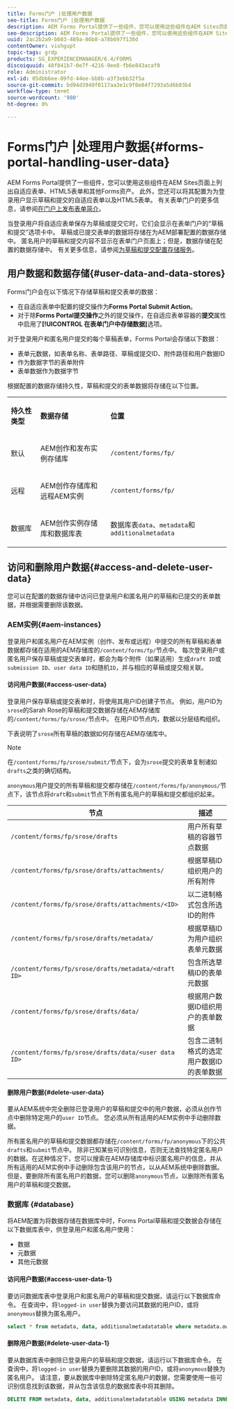```yaml
---
title: Forms门户 |处理用户数据
seo-title: Forms门户 |处理用户数据
description: AEM Forms Portal提供了一些组件，您可以使用这些组件在AEM Sites页面上列出自适应表单、HTML5表单和其他Forms资产。 了解Forms门户如何存储草稿和提交表单的数据。 深入了解如何在配置的数据存储中访问已登录和匿名用户的草稿和已提交表单数据，并在需要时将其删除。
seo-description: AEM Forms Portal提供了一些组件，您可以使用这些组件在AEM Sites页面上列出自适应表单、HTML5表单和其他Forms资产。 了解Forms门户如何存储草稿和提交表单的数据。 深入了解如何在配置的数据存储中访问已登录和匿名用户的草稿和已提交表单数据，并在需要时将其删除。
uuid: 2ac2b2a9-b603-489a-86b8-a78b697f130d
contentOwner: vishgupt
topic-tags: grdp
products: SG_EXPERIENCEMANAGER/6.4/FORMS
discoiquuid: 48f841b7-0e7f-4216-9ee8-fb6e843acaf0
role: Administrator
exl-id: 05dbb6ee-09fd-44ee-bb8b-a3f3ebb32f5a
source-git-commit: bd94d3949f0117aa3e1c9f0e84f7293a5d6b03b4
workflow-type: tm+mt
source-wordcount: '980'
ht-degree: 0%

---
```


# Forms门户 |处理用户数据{#forms-portal-handling-user-data}

AEM Forms Portal提供了一些组件，您可以使用这些组件在AEM Sites页面上列出自适应表单、HTML5表单和其他Forms资产。 此外，您还可以将其配置为为登录用户显示草稿和提交的自适应表单以及HTML5表单。 有关表单门户的更多信息，请参阅[在门户上发布表单简介](/help/forms/using/introduction-publishing-forms.md)。

当登录用户将自适应表单保存为草稿或提交它时，它们会显示在表单门户的“草稿和提交”选项卡中。 草稿或已提交表单的数据将存储在为AEM部署配置的数据存储中。 匿名用户的草稿和提交内容不显示在表单门户页面上；但是，数据存储在配置的数据存储中。 有关更多信息，请参阅[为草稿和提交配置存储服务](/help/forms/using/configuring-draft-submission-storage.md)。

## 用户数据和数据存储{#user-data-and-data-stores}

Forms门户会在以下情况下存储草稿和提交表单的数据：

* 在自适应表单中配置的提交操作为&#x200B;**Forms Portal Submit Action**。
* 对于除&#x200B;**Forms Portal提交操作**&#x200B;之外的提交操作，在自适应表单容器的&#x200B;**提交**&#x200B;属性中启用了&#x200B;**[!UICONTROL 在表单门户中存储数据]**&#x200B;选项。

对于登录用户和匿名用户提交的每个草稿表单，Forms Portal会存储以下数据：

* 表单元数据，如表单名称、表单路径、草稿或提交ID、附件路径和用户数据ID
* 作为数据字节的表单附件
* 表单数据作为数据字节

根据配置的数据存储持久性，草稿和提交的表单数据将存储在以下位置。

<table> 
 <tbody> 
  <tr> 
   <td><p><strong>持久性类型</strong></p> </td> 
   <td><p><strong>数据存储</strong></p> </td> 
   <td><p><strong>位置</strong></p> </td> 
  </tr> 
  <tr> 
   <td><p>默认</p> </td> 
   <td><p>AEM创作和发布实例存储库</p> </td> 
   <td><p><code>/content/forms/fp/</code></p> </td> 
  </tr> 
  <tr> 
   <td><p>远程</p> </td> 
   <td><p>AEM创作存储库和远程AEM实例</p> </td> 
   <td><p><code>/content/forms/fp/</code></p> </td> 
  </tr> 
  <tr> 
   <td><p>数据库</p> </td> 
   <td><p>AEM创作实例存储库和数据库表</p> </td> 
   <td>数据库表<code>data</code>、<code>metadata</code>和 <code>additionalmetadata</code></td> 
  </tr> 
 </tbody> 
</table>

## 访问和删除用户数据{#access-and-delete-user-data}

您可以在配置的数据存储中访问已登录用户和匿名用户的草稿和已提交的表单数据，并根据需要删除该数据。

### AEM实例{#aem-instances}

登录用户和匿名用户在AEM实例（创作、发布或远程）中提交的所有草稿和表单数据都存储在适用的AEM存储库的`/content/forms/fp/`节点中。 每次登录用户或匿名用户保存草稿或提交表单时，都会为每个附件（如果适用）生成`draft ID`或`submission ID`、`user data ID`和随机`ID`，并与相应的草稿或提交相关联。

#### 访问用户数据{#access-user-data}

登录用户保存草稿或提交表单时，将使用其用户ID创建子节点。 例如，用户ID为`srose`的Sarah Rose的草稿和提交数据存储在AEM存储库的`/content/forms/fp/srose/`节点中。 在用户ID节点内，数据以分层结构组织。

下表说明了`srose`所有草稿的数据如何存储在AEM存储库中。

>[!NOTE]
>
>在`/content/forms/fp/srose/submit/`节点下，会为`srose`提交的表单复制诸如`drafts`之类的确切结构。
>
>`anonymous`用户提交的所有草稿和提交都存储在`/content/forms/fp/anonymous/`节点下，该节点将`draft`和`submit`节点下所有匿名用户的草稿和提交都组织起来。

| 节点 | 描述 |
|---|---|
| `/content/forms/fp/srose/drafts` | 用户所有草稿的容器节点数据 |
| `/content/forms/fp/srose/drafts/attachments/` | 根据草稿ID组织用户的所有附件 |
| `/content/forms/fp/srose/drafts/attachments/<ID>` | 以二进制格式包含所选ID的附件 |
| `/content/forms/fp/srose/drafts/metadata/` | 根据草稿ID为用户组织表单元数据 |
| `/content/forms/fp/srose/drafts/metadata/<draft ID>` | 包含所选草稿ID的表单元数据 |
| `/content/forms/fp/srose/drafts/data/` | 根据用户数据ID组织用户的表单数据 |
| `/content/forms/fp/srose/drafts/data/<user data ID>` | 包含二进制格式的选定用户数据ID的表单数据 |

#### 删除用户数据{#delete-user-data}

要从AEM系统中完全删除已登录用户的草稿和提交中的用户数据，必须从创作节点中删除特定用户的`user ID`节点。 您必须从所有适用的AEM实例中手动删除数据。

所有匿名用户的草稿和提交数据都存储在`/content/forms/fp/anonymous`下的公共`drafts`和`submit`节点中。 除非已知某些可识别信息，否则无法查找特定匿名用户的数据。在这种情况下，您可以搜索在AEM存储库中标识匿名用户的信息，并从所有适用的AEM实例中手动删除包含该用户的节点，以从AEM系统中删除数据。 但是，要删除所有匿名用户的数据，您可以删除`anonymous`节点，以删除所有匿名用户的草稿和提交数据。

### 数据库 {#database}

将AEM配置为将数据存储在数据库中时，Forms Portal草稿和提交数据会存储在以下数据库表中，供登录用户和匿名用户使用：

* 数据
* 元数据
* 其他元数据

#### 访问用户数据{#access-user-data-1}

要访问数据库表中登录用户和匿名用户的草稿和提交数据，请运行以下数据库命令。 在查询中，将`logged-in user`替换为要访问其数据的用户ID，或将`anonymous`替换为匿名用户。

```sql
select * from metadata, data, additionalmetadatatable where metadata.owner = 'logged-in user' and metadata.id = additionalmetadatatable.id and metadata.userdataID = data.id
```

#### 删除用户数据{#delete-user-data-1}

要从数据库表中删除已登录用户的草稿和提交数据，请运行以下数据库命令。 在查询中，将`logged-in user`替换为要删除其数据的用户ID，或将`anonymous`替换为匿名用户。 请注意，要从数据库中删除特定匿名用户的数据，您需要使用一些可识别信息找到该数据，并从包含该信息的数据库表中将其删除。

```sql
DELETE FROM metadata, data, additionalmetadatatable USING metadata INNER JOIN data ON metadata.userdataID = data.id INNER JOIN additionalmetadatatable ON metadata.id = additionalmetadatatable.id WHERE metadata.owner = 'logged-in user'
```
